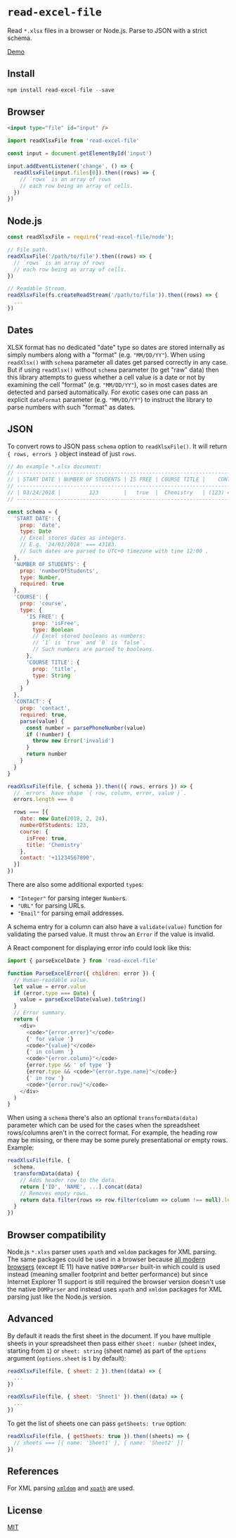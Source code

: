 # `read-excel-file`

Read `*.xlsx` files in a browser or Node.js. Parse to JSON with a strict schema.

[Demo](https://catamphetamine.github.io/read-excel-file/)

## Install

```js
npm install read-excel-file --save
```

## Browser

```html
<input type="file" id="input" />
```

```js
import readXlsxFile from 'read-excel-file'

const input = document.getElementById('input')

input.addEventListener('change', () => {
  readXlsxFile(input.files[0]).then((rows) => {
    // `rows` is an array of rows
    // each row being an array of cells.
  })
})
```

## Node.js

```js
const readXlsxFile = require('read-excel-file/node');

// File path.
readXlsxFile('/path/to/file').then((rows) => {
  // `rows` is an array of rows
  // each row being an array of cells.
})

// Readable Stream.
readXlsxFile(fs.createReadStream('/path/to/file')).then((rows) => {
  ...
})
```

## Dates

XLSX format has no dedicated "date" type so dates are stored internally as simply numbers along with a "format" (e.g. `"MM/DD/YY"`). When using `readXlsx()` with `schema` parameter all dates get parsed correctly in any case. But if using `readXlsx()` without `schema` parameter (to get "raw" data) then this library attempts to guess whether a cell value is a date or not by examining the cell "format" (e.g. `"MM/DD/YY"`), so in most cases dates are detected and parsed automatically. For exotic cases one can pass an explicit `dateFormat` parameter (e.g. `"MM/DD/YY"`) to instruct the library to parse numbers with such "format" as dates.

## JSON

To convert rows to JSON pass `schema` option to `readXlsxFile()`. It will return `{ rows, errors }` object instead of just `rows`.

```js
// An example *.xlsx document:
// -----------------------------------------------------------------------------
// | START DATE | NUMBER OF STUDENTS | IS FREE | COURSE TITLE |    CONTACT     |
// -----------------------------------------------------------------------------
// | 03/24/2018 |         123        |   true  |  Chemistry   | (123) 456-7890 |
// -----------------------------------------------------------------------------

const schema = {
  'START DATE': {
    prop: 'date',
    type: Date
    // Excel stores dates as integers.
    // E.g. '24/03/2018' === 43183.
    // Such dates are parsed to UTC+0 timezone with time 12:00 .
  },
  'NUMBER OF STUDENTS': {
    prop: 'numberOfStudents',
    type: Number,
    required: true
  },
  'COURSE': {
    prop: 'course',
    type: {
      'IS FREE': {
        prop: 'isFree',
        type: Boolean
        // Excel stored booleans as numbers:
        // `1` is `true` and `0` is `false`.
        // Such numbers are parsed to booleans.
      },
      'COURSE TITLE': {
        prop: 'title',
        type: String
      }
    }
  },
  'CONTACT': {
    prop: 'contact',
    required: true,
    parse(value) {
      const number = parsePhoneNumber(value)
      if (!number) {
        throw new Error('invalid')
      }
      return number
    }
  }
}

readXlsxFile(file, { schema }).then(({ rows, errors }) => {
  // `errors` have shape `{ row, column, error, value }`.
  errors.length === 0

  rows === [{
    date: new Date(2018, 2, 24),
    numberOfStudents: 123,
    course: {
      isFree: true,
      title: 'Chemistry'
    },
    contact: '+11234567890',
  }]
})
```

There are also some additional exported `type`s:

* `"Integer"` for parsing integer `Number`s.
* `"URL"` for parsing URLs.
* `"Email"` for parsing email addresses.

A schema entry for a column can also have a `validate(value)` function for validating the parsed value. It must `throw` an `Error` if the value is invalid.

A React component for displaying error info could look like this:

```js
import { parseExcelDate } from 'read-excel-file'

function ParseExcelError({ children: error }) {
  // Human-readable value.
  let value = error.value
  if (error.type === Date) {
    value = parseExcelDate(value).toString()
  }
  // Error summary.
  return (
    <div>
      <code>"{error.error}"</code>
      {' for value '}
      <code>"{value}"</code>
      {' in column '}
      <code>"{error.column}"</code>
      {error.type && ' of type '}
      {error.type && <code>"{error.type.name}"</code>}
      {' in row '}
      <code>"{error.row}"</code>
    </div>
  )
}
```

When using a `schema` there's also an optional `transformData(data)` parameter which can be used for the cases when the spreadsheet rows/columns aren't in the correct format. For example, the heading row may be missing, or there may be some purely presentational or empty rows. Example:

```js
readXlsxFile(file, {
  schema,
  transformData(data) {
    // Adds header row to the data.
    return ['ID', 'NAME', ...].concat(data)
    // Removes empty rows.
    return data.filter(rows => row.filter(column => column !== null).length > 0)
  }
})
```

## Browser compatibility

Node.js `*.xlxs` parser uses `xpath` and `xmldom` packages for XML parsing. The same packages could be used in a browser because [all modern browsers](https://caniuse.com/#search=domparser) (except IE 11) have native `DOMParser` built-in which could is used instead (meaning smaller footprint and better performance) but since Internet Explorer 11 support is still required the browser version doesn't use the native `DOMParser` and instead uses `xpath` and `xmldom` packages for XML parsing just like the Node.js version.

## Advanced

By default it reads the first sheet in the document. If you have multiple sheets in your spreadsheet then pass either `sheet: number` (sheet index, starting from `1`) or `sheet: string` (sheet name) as part of the `options` argument (`options.sheet` is `1` by default):

```js
readXlsxFile(file, { sheet: 2 }).then((data) => {
  ...
})
```

```js
readXlsxFile(file, { sheet: 'Sheet1' }).then((data) => {
  ...
})
```

To get the list of sheets one can pass `getSheets: true` option:

```js
readXlsxFile(file, { getSheets: true }).then((sheets) => {
  // sheets === [{ name: 'Sheet1' }, { name: 'Sheet2' }]
})
```

## References

For XML parsing [`xmldom`](https://github.com/jindw/xmldom) and [`xpath`](https://github.com/goto100/xpath) are used.

## License

[MIT](LICENSE)


